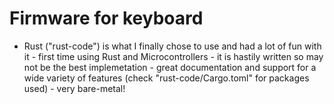 # Firmware for keyboard

* Rust ("rust-code") is what I finally chose to use and had a lot of fun with it - first time using Rust and Microcontrollers - it is hastily written so may not be the best
implemetation - great documentation and support for a wide variety of features (check "rust-code/Cargo.toml" for packages used) - very bare-metal!
